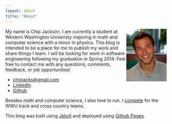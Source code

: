 ```yaml
---
layout: about
title: "About"
---
```


<img src="/images/profile_pic.png" width="25%" align="right"/>
My name is Chip Jackson. I am currently a student at Western Washington
Univeristy majoring in math and computer science with a minor in
physics. This blog is intended to be a place for me to publish my work and
share things I learn. I will be looking for work in software engineering
following my graduation in Spring 2014. Feel free to contact me with any
questions, comments, feedback, or job opportunities!

* <a href="mailto:chipjacks@gmail.com">chipjacks@gmail.com</a>
* <a href="http://www.linkedin.com/pub/chip-jackson/66/967/675/">LinkedIn</a>
* <a href="https://github.com/chipjacks">Github</a>

Besides math and computer science, I also love to run. I
[compete](http://www.wwuvikings.com/sports/c-xc/mtt/jackson_chip00.html)
for the WWU track and cross country teams.

This blog was built using <a href="http://jekyllrb.com/">Jekyll</a> and
deployed using <a href="http://pages.github.com/">Github Pages</a>.


